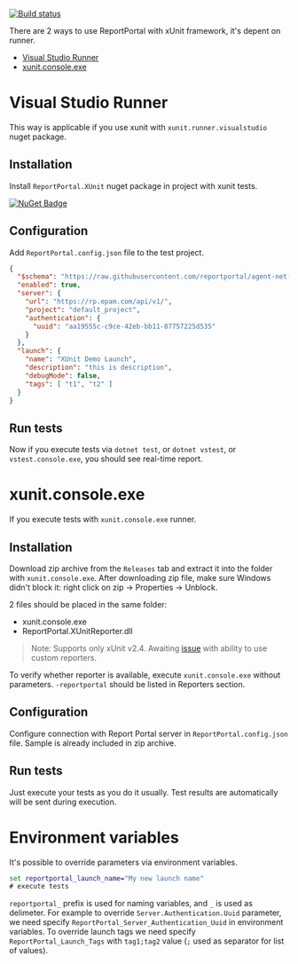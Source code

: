 [![Build status](https://ci.appveyor.com/api/projects/status/2ltljpbft1ofxr32/branch/master?svg=true)](https://ci.appveyor.com/project/nvborisenko/agent-net-xunit/branch/master)

There are 2 ways to use ReportPortal with xUnit framework, it's depent on runner.

- [Visual Studio Runner](#Visual%20Studio%20Runner)
- [xunit.console.exe](#xunit.console.exe)

# Visual Studio Runner

This way is applicable if you use xunit with `xunit.runner.visualstudio` nuget package.

## Installation
Install `ReportPortal.XUnit` nuget package in project with xunit tests.

[![NuGet Badge](https://buildstats.info/nuget/reportportal.xunit)](https://www.nuget.org/packages/reportportal.xunit)

## Configuration
Add `ReportPortal.config.json` file to the test project.

```json
{
  "$schema": "https://raw.githubusercontent.com/reportportal/agent-net-xunit/master/src/ReportPortal.XUnitReporter/ReportPortal.config.schema",
  "enabled": true,
  "server": {
    "url": "https://rp.epam.com/api/v1/",
    "project": "default_project",
    "authentication": {
      "uuid": "aa19555c-c9ce-42eb-bb11-87757225d535"
    }
  },
  "launch": {
    "name": "XUnit Demo Launch",
    "description": "this is description",
    "debugMode": false,
    "tags": [ "t1", "t2" ]
  }
}
```

## Run tests
Now if you execute tests via `dotnet test`, or `dotnet vstest`, or `vstest.console.exe`, you should see real-time report.

# xunit.console.exe

If you execute tests with `xunit.console.exe` runner.

## Installation
Download zip archive from the `Releases` tab and extract it into the folder with `xunit.console.exe`. After downloading zip file, make sure Windows didn't block it: right click on zip -> Properties -> Unblock.

2 files should be placed in the same folder:
- xunit.console.exe
- ReportPortal.XUnitReporter.dll

> Note: Supports only xUnit v2.4. Awaiting [issue](https://github.com/xunit/xunit/issues/1874) with ability to use custom reporters.

To verify whether reporter is available, execute `xunit.console.exe` without parameters. `-reportportal` should be listed in Reporters section.

## Configuration
Configure connection with Report Portal server in `ReportPortal.config.json` file. Sample is already included in zip archive.

## Run tests
Just execute your tests as you do it usually. Test results are automatically will be sent during execution.

# Environment variables
It's possible to override parameters via environment variables.
```cmd
set reportportal_launch_name="My new launch name"
# execute tests
```

`reportportal_` prefix is used for naming variables, and `_` is used as delimeter. For example to override `Server.Authentication.Uuid` parameter, we need specify `ReportPortal_Server_Authentication_Uuid` in environment variables. To override launch tags we need specify `ReportPortal_Launch_Tags` with `tag1;tag2` value (`;` used as separator for list of values).
